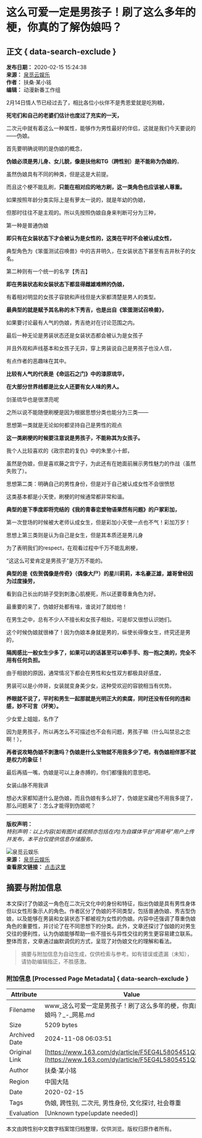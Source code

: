 # 这么可爱一定是男孩子！刷了这么多年的梗，你真的了解伪娘吗？

## 正文 { data-search-exclude }


**发布日期：** 2020-02-15 15:24:38  
**来源：** [泉觅云娱乐](https://www.163.com/dy/media/T1534345384598.html)  
**作者：** 扶桑·某小铭  
**编辑：** 动漫新番工作组  

2月14日情人节已经过去了，相比各位小伙伴不是秀恩爱就是吃狗粮，

**死宅们和自己的老婆们估计也度过了充实的一天，**

二次元中就有着这么一种属性，能够作为男性最好的伴侣，这就是我们今天要说的——伪娘。

首先要明确说明的是伪娘的概念，

**伪娘必须是男儿身、女儿貌，像是扶他和TG（跨性别）是不能称为伪娘的**，

虽然伪娘具有不同的种类，但是这是大前提。

而且这个梗不能乱刷，**只能在相对应的地方刷，这一类角色也应该被人尊重。**

如果按照年龄分类实际上是有萝太一说的，就是年幼的伪娘，

但那时往往不是主观的。所以先按照伪娘自身来判断可分为三种，

第一种是普通伪娘

**即只有在女装状态下才会被认为是女性的，这类在平时不会被认成女性，**

典型角色为《笨蛋测试召唤兽》中的吉井明久，在女装状态下甚至有吉井秋子的女名。

第二种则有一个统一的名字【秀吉】

**即在男装状态和女装状态下都显得雌雄难辨的伪娘，**

有着相对明显的女孩子容貌和声线但是大家都清楚是男人的类型。

**最典型的就是赋予其名称的木下秀吉，也是出自《笨蛋测试召唤兽》，**

如果要讨论最有人气的伪娘，秀吉绝对在讨论范围之内。

最后一种无论是男装状态还是女装状态都会被认为是女孩子

并且外观和声线基本和女孩子无异，穿上男装说自己是男孩子也没人信，

有点作者的恶趣味在其中。

**比较有人气的代表是《命运石之门》中的漆原琉华，**

**在大部分世界线都是比女人还要有女人味的男人。**

剑圣琉华也是很漂亮呢

之所以说不能随便刷梗是因为根据思想分类也能分为三类——

思想第一类就是无论如何都坚持自己是男性的观点

**这一类刷梗的时候要注意说是男孩子，不能称其为女孩子。**

我个人比较喜欢的《政宗君的复仇》中的朱里小十郎，

虽然是伪娘，但是喜欢藤之宫宁子，为此还有在她面前展示男性魅力的作战（虽然失败了）。

思想第二类：明确自己的男性身份，但是对于自己被认成女性不会很愤怒

这类基本都是小天使，刷梗的时候通常都非常和谐。

**典型的是下季度即将完结的《我的青春恋爱物语果然有问题》的户冢彩加，**

第一次登场的时候被大老师认成女生，但是彩加小天使一点也不气！彩加万岁！

思想上第三类则是认为自己是女生，但是其本质还是男儿身

为了表明我们的respect，在观看过程中千万不能乱刷梗，

“这这么可爱肯定是男孩子”是万万不能的。

**典型的是《佐贺偶像是传奇》（偶像大尸）的星川莉莉，本名豪正雄，雄哥曾经因为过度操劳，**

看到自己长出的胡子受到刺激心肌梗死，所以还要尊重角色为好。

最重要的来了，伪娘好处都有啥，谁说对了就给他！

在男生之中，总有不少人不擅长和女孩子相处，可是却又很想认识她们。

这个时候伪娘就很棒了！因为伪娘本身就是男的，纵使长得像女生，终究还是男的，

**隔阂感比一般女生少多了，如果可以的话甚至可以牵手手、抱一抱之类的，完全不用有任何负担。**

由于相貌的原因，通常情况下都会在男性和女性双方都极具好感度，

男装可以是小帅哥，女装就变身美少女，这种受欢迎的容貌相当有优势。

**养眼就不说了，平时和男生一起那就是光明正大的卖腐，同时还没有任何的违和感，妙不可言（坏笑）。**

少女爱上姐姐，名作了

因为是男孩子，所以再怎么不可描述也不会有问题，男孩子嘛（什么叫禁忌之恋啊！），

**再者说攻略伪娘不刺激吗？伪娘是什么宝物就不用我多少了吧，有伪娘相伴那不就是权力的象征！**

最后再插一嘴，伪娘是可以上身赤膊的，你们都懂我的意思吧。

女装山脉不用我讲

想必大家都知道什么是伪娘，而且伪娘有多么好了，伪娘是宝藏也不用我多提了，那么问题来了：怎么才能得到伪娘呢？

---

**版权声明：**  
*特别声明：以上内容(如有图片或视频亦包括在内)为自媒体平台“网易号”用户上传并发布，本平台仅提供信息存储服务。*

![泉觅云娱乐](https://nimg.ws.126.net/?url=http://dingyue.ws.126.net/eua=WkURAj1QtTu4YRUXy3Fzqe1zeBkcsPY2mKNGOlLbX1534345359578.jpeg&thumbnail=160y160&quality=80&type=jpg)  
**来源：** [泉觅云娱乐](https://www.163.com/dy/media/T1534345384598.html)  
**查看原文链接：** [点击这里](https://www.163.com/dy/media/T1534345384598.html)

## 摘要与附加信息

<!-- tcd_abstract -->
本文探讨了伪娘这一角色在二次元文化中的身份和特征，指出伪娘是具有男性身体但以女性形象示人的角色。作者区分了伪娘的不同类型，包括普通伪娘、秀吉型伪娘，以及能够在男装和女装状态下都被视为女性的伪娘。内容中还强调了尊重伪娘角色的重要性，并讨论了在不同思想下的分类。此外，文章还探讨了伽娘的对男生交往的便利性，认为伪娘能够帮助一些不擅长与异性交往的男生更容易建立联系。整体而言，文章通过幽默调侃的方式，呈现了对伪娘文化的理解和看法。
<!-- tcd_abstract_end -->

> 摘要与附加信息为自动生成，仅供检索与参考。如有错误或遗漏（未知），请协助编辑指正，不胜感激。

### 附加信息 [Processed Page Metadata] { data-search-exclude }

| Attribute       | Value                                  |
|-----------------|----------------------------------------|
| Filename        | www_这么可爱一定是男孩子！刷了这么多年的梗，你真的了解伪娘吗？_-_网易.md                             |
| Size            | 5209 bytes                           |
| Archived Date   | 2024-11-08 06:03:51                             |
| Original Link   | [https://www.163.com/dy/article/F5EG4L5805451QZ5.html](https://www.163.com/dy/article/F5EG4L5805451QZ5.html)                       |
| Author          | 扶桑·某小铭                               |
| Region          | 中国大陆                               |
| Date            | 2020-02-15                                 |
| Tags            | 伪娘, 跨性别, 二次元, 男性身份, 文化探讨, 社会尊重                                 |
| Evaluation            | [Unknown type(update needed)]                                 |
<!-- tcd_table_end -->

本文由跨性别中文数字档案馆归档整理，仅供浏览。版权归原作者所有。
